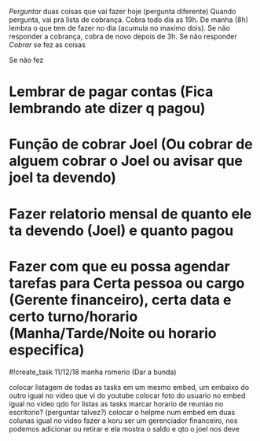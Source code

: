 *Perguntar* duas coisas que vai fazer hoje (pergunta diferente)
    Quando pergunta, vai pra lista de cobrança. 
    Cobra todo dia as 19h.
    De manha (8h) lembra o que tem de fazer no dia (acumula no maximo dois).
    Se não responder a cobrança, cobra de novo depois de 3h. Se não responder 
*Cobrar* se fez as coisas

Se não fez




# Lembrar de pagar contas (Fica lembrando ate dizer q pagou)
# Função de cobrar Joel (Ou cobrar de alguem cobrar o Joel ou avisar que joel ta devendo)
# Fazer relatorio mensal de quanto ele ta devendo (Joel) e quanto pagou

# Fazer com que eu possa agendar tarefas para Certa pessoa ou cargo (Gerente financeiro), certa data e certo turno/horario (Manha/Tarde/Noite ou horario especifica)
   #!create_task 11/12/18 manha romerio (Dar a bunda) 


colocar listagem de todas as tasks em um mesmo embed, um embaixo do outro igual no video que vi do youtube
colocar foto do usuario no embed igual no video qdo for listas as tasks
marcar horario de reuniao no escritorio? (perguntar talvez?)
colocar o helpme num embed em duas colunas igual no video
fazer a koru ser um gerenciador financeiro, nos podemos adicionar ou retirar e ela mostra o saldo e qto o joel nos deve